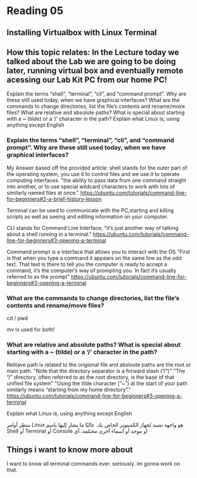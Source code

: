 # Reading 05
Installing Virtualbox with Linux Terminal
---
## How this topic relates: In the Lecture today we talked about the Lab we are going to be doing later, running virtual box and eventually remote acessing our Lab Kit PC from our home PC!

Explain the terms “shell”, “terminal”, “cli”, and “command prompt”. Why are these still used today, when we have graphical interfaces?
What are the commands to change directories, list the file’s contents and rename/move files?
What are relative and absolute paths? What is special about starting with a ~ (tilde) or a ‘/’ character in the path?
Explain what Linux is, using anything except English


### Explain the terms “shell”, “terminal”, “cli”, and “command prompt”. Why are these still used today, when we have graphical interfaces?
My Answer based off the provided article:  shell stands for the outer part of the operating system, you use it to control files and we use it to operate computing interfaces.
"the ability to pass data from one command straight into another, or to use special wildcard characters to work with lots of similarly named files at once."  https://ubuntu.com/tutorials/command-line-for-beginners#2-a-brief-history-lesson

Terminal can be used to communicate with the PC,starting and killing scripts as well as seeing and editing information on your computer.

CLI stands for Command Line Interface, "it’s just another way of talking about a shell running in a terminal." https://ubuntu.com/tutorials/command-line-for-beginners#3-opening-a-terminal

Command prompt is a interface that allows you to interact with the OS "First is that when you type a command it appears on the same line as the odd text. That text is there to tell you the computer is ready to accept a command, it’s the computer’s way of prompting you. In fact it’s usually referred to as the prompt"  https://ubuntu.com/tutorials/command-line-for-beginners#3-opening-a-terminal


### What are the commands to change directories, list the file’s contents and rename/move files?
cd /
pwd

mv is used for both!

### What are relative and absolute paths? What is special about starting with a ~ (tilde) or a ‘/’ character in the path?
Relitave path is related to the origional file and absloute paths are the root or main path.
"Note that the directory separator is a forward slash (”/”)" "The “/” directory, often referred to as the root directory, is the base of that unified file system"
"Using the tilde character (”~”) at the start of your path similarly means “starting from my home directory”." 
https://ubuntu.com/tutorials/command-line-for-beginners#3-opening-a-terminal

Explain what Linux is, using anything except English


سطر أوامر Linux هو واجهة نصية لجهاز الكمبيوتر الخاص بك. غالبًا ما يشار إليها باسم Shell أو Terminal أو Console أو موجه أو أسماء أخرى مختلفة، أي

## Things i want to know more about
I want to know all terminal commands ever. seriously. im gonna work on that.
